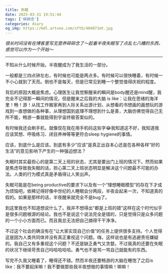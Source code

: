 ```yaml
---
title: 失眠
date: 2025-03-31 19:51:44
tags: ['碎碎念']
categories: diary
og_img: https://mdl.artvee.com/sftb/404071mt.jpg
---
```

_很长时间没有在博客里写无营养碎碎念了～趁着半夜失眠写了点乱七八糟的东西，感觉可以作为一个开始～_

------
不知从什么时候开始，半夜醒成为了我生活的一部分。

一般都是三四点钟左右，有时候也可能是两点多。有时候可以很快睡着，有时候一不小心就到了天亮。倒也不是每天，但是已常见到睡一个整觉值得庆祝的程度。

背后的原因大概是焦虑。心理医生让我觉察醒来的瞬间是body醒还是mind醒，我完全不记得那一瞬间的情况，但是醒来之后我的大脑 is like：让我在思绪的海洋里！畅！游！从找工作搬家再到人际关系出游计划，从想看的书想画的画想玩的游戏到一直想做的各种事，从理想国到底理不理想到什么是善，大脑仿佛觉得自己无所不能，畅游一番就能得到宇宙终极答案似的。

有时候我还会刷手机，就像现在我在用手机码这些字😂我知道这不好，我知道我应该冥想、呼吸练习、闭目养神等等更符合sleep hygiene的事情。

应该，到底什么是应该。到底有多少”应该”是真正出自本心还是在各种各样“好的生活”的意见影响下产生的一种强迫想法？

失眠时其实最担心的是第二天上班的状态，尤其是要出门上班的情况下。然而如果是焦虑导致我失眠的话，担心第二天上班状态明显是解决这个问题最不可能的办法。人类的行为模式真是矛盾得让人笑出声。

失眠可能是在being productive的要求下以及有一个“理想睡眠模型”的存在下才成为烦恼吧。依稀记得好像中世纪的人睡眠会分两段，半夜会起来一次，不知道真的假的。如果是那样的话，半夜醒来就完全不是bug了。

到这里我也不知道想说什么了。我并不想得出“都是上班的错”这样在这个时代似乎是很多问题根源的结论。我也不是说这个说法完全是错的，只是觉得只是众多问题的一个小小方面而已。而且我总无法把自己摘得干干净净。

不过这个社会的确没有在“让大家实现自己价值”的任务上提供很多支持。个人觉得这是因为人类共同体并没有真正重视这个问题。嗨，这样说也是有逃避责任嫌疑的。我自己又有多重视这个问题？不还是缺乏勇气又贪婪。不过我真的还要在失眠的状况下继续苛责自己吗哈哈哈哈。勇气也不是骂一骂自己就能有的东西。

写完不久我又睡着了，睡得还不错。然而半夜还要畅游的大脑在睡饱了之后is like：我不要起床嘛！我不要做那些我半夜想做的事情嘛！嘛嘛！